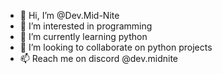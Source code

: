 - 👋 Hi, I’m @Dev.Mid-Nite
- 👀 I’m interested in programming
- 🌱 I’m currently learning python
- 💞️ I’m looking to collaborate on python projects
- 📫 Reach me on discord @dev.midnite

<!---
DevMidNite/DevMidNite is a ✨ special ✨ repository because its `README.md` (this file) appears on your GitHub profile.
You can click the Preview link to take a look at your changes.
--->
